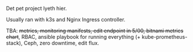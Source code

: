 Det pet project lyeth hier.

Usually ran with k3s and Nginx Ingress controller.

TBA: ~~metrics, monitoring manifests, edit endpoint in 5/00, bitnami metrics chart~~, RBAC, ansible playbook for running everything (+ kube-prometheus-stack), Ceph, zero downtime, edit flux.